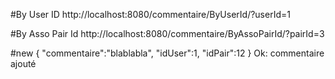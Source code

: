 
#By User ID
http://localhost:8080/commentaire/ByUserId/?userId=1

#By Asso Pair Id
http://localhost:8080/commentaire/ByAssoPairId/?pairId=3

#new
{
	"commentaire":"blablabla",
	"idUser":1,
	"idPair":12
}
Ok: commentaire ajouté
